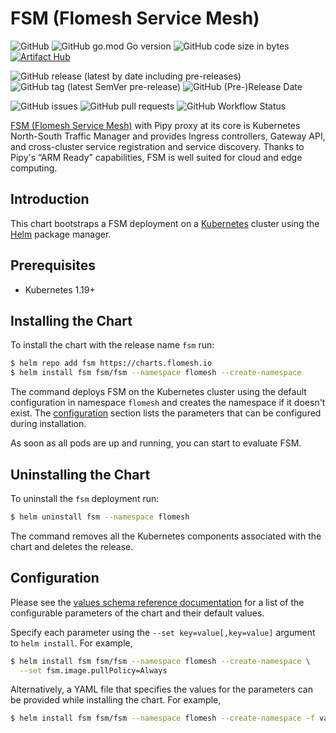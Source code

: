 # FSM (Flomesh Service Mesh)

![GitHub](https://img.shields.io/github/license/flomesh-io/fsm)
![GitHub go.mod Go version](https://img.shields.io/github/go-mod/go-version/flomesh-io/fsm)
![GitHub code size in bytes](https://img.shields.io/github/languages/code-size/flomesh-io/fsm)
[![Artifact Hub](https://img.shields.io/endpoint?url=https://artifacthub.io/badge/repository/fsm)](https://artifacthub.io/packages/search?repo=fsm)

![GitHub release (latest by date including pre-releases)](https://img.shields.io/github/v/release/flomesh-io/fsm?include_prereleases)
![GitHub tag (latest SemVer pre-release)](https://img.shields.io/github/v/tag/flomesh-io/fsm?include_prereleases)
![GitHub (Pre-)Release Date](https://img.shields.io/github/release-date-pre/flomesh-io/fsm)

![GitHub issues](https://img.shields.io/github/issues-raw/flomesh-io/fsm)
![GitHub pull requests](https://img.shields.io/github/issues-pr/flomesh-io/fsm)
![GitHub Workflow Status](https://img.shields.io/github/workflow/status/flomesh-io/fsm/release)


[FSM (Flomesh Service Mesh)](https://github.com/flomesh-io/fsm) with Pipy proxy at its core is Kubernetes North-South Traffic Manager and provides Ingress controllers, Gateway API, and cross-cluster service registration and service discovery. Thanks to Pipy's “ARM Ready” capabilities, FSM is well suited for cloud and edge computing.

## Introduction

This chart bootstraps a FSM deployment on a [Kubernetes](http://kubernetes.io) cluster using the [Helm](https://helm.sh) package manager.

## Prerequisites

- Kubernetes 1.19+

## Installing the Chart

To install the chart with the release name `fsm` run:

```bash
$ helm repo add fsm https://charts.flomesh.io
$ helm install fsm fsm/fsm --namespace flomesh --create-namespace
```

The command deploys FSM on the Kubernetes cluster using the default configuration in namespace `flomesh` and creates the namespace if it doesn't exist. The [configuration](#configuration) section lists the parameters that can be configured during installation.

As soon as all pods are up and running, you can start to evaluate FSM.

## Uninstalling the Chart

To uninstall the `fsm` deployment run:

```bash
$ helm uninstall fsm --namespace flomesh
```

The command removes all the Kubernetes components associated with the chart and deletes the release.

## Configuration

Please see the [values schema reference documentation](https://artifacthub.io/packages/helm/fsm/fsm?modal=values-schema) for a list of the configurable parameters of the chart and their default values.

Specify each parameter using the `--set key=value[,key=value]` argument to `helm install`. For example,

```bash
$ helm install fsm fsm/fsm --namespace flomesh --create-namespace \
  --set fsm.image.pullPolicy=Always
```

Alternatively, a YAML file that specifies the values for the parameters can be provided while installing the chart. For example,

```bash
$ helm install fsm fsm/fsm --namespace flomesh --create-namespace -f values-override.yaml
```

